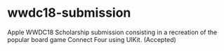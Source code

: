 # wwdc18-submission
Apple WWDC18 Scholarship submission consisting in a recreation of the popular board game Connect Four using UIKit. (Accepted)
